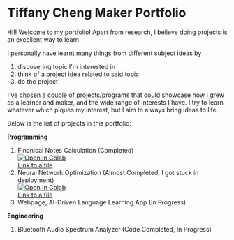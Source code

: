# Tiffany Cheng Maker Portfolio

Hi!! Welcome to my portfolio! 
Apart from research, I believe doing projects is an excellent way to learn. 

I personally have learnt many things from different subject ideas by 
1. discovering topic I'm interested in
2. think of a project idea related to said topic
3. do the project

I've chosen a couple of projects/programs that could showcase how I grew as a learner and maker, 
and the wide range of interests I have. 
I try to learn whatever which piques my interest, but I aim to always bring ideas to life. 

Below is the list of projects in this portfolio:<br/>

**Programming**
1. Finanical Notes Calculation (Completed)<br/>
   [![Open In Colab](https://colab.research.google.com/assets/colab-badge.svg)](https://colab.research.google.com/drive/1zEJ9py69bVLPH2RoiwW_WafufVH_jT-m?usp=sharing)<br/>
   [Link to a file](Financial-Notes-Valuation.ipynb)
2. Neural Network Optimization (Almost Completed, I got stuck in deployment)<br/>
   [![Open In Colab](https://colab.research.google.com/assets/colab-badge.svg)](https://colab.research.google.com/drive/1qtjOgTuTskXLaKGdSHz88TgKX2r_Tlux?usp=sharing)<br/>
   [Link to a file](Financial-Notes-Valuation.ipynb)
3. Webpage, AI-Driven Language Learning App (In Progress)

**Engineering**
1. Bluetooth Audio Spectrum Analyzer (Code Completed, In Progress)





